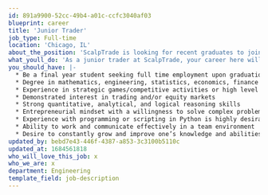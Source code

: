 ```yaml
---
id: 891a9900-52cc-49b4-a01c-ccfc3040af03
blueprint: career
title: 'Junior Trader'
job_type: Full-time
location: 'Chicago, IL'
about_the_position: 'ScalpTrade is looking for recent graduates to join our rapidly growing trading team in Chicago. We are hiring smart, competitive, and highly analytical individuals. The ideal candidate would have strong accomplishments in areas outside of trading, yet come in with an open mind and a passion for financial markets. We’re looking for someone who not only has great ideas, but can execute and turn those ideas into tangible results.'
what_youll_do: 'As a junior trader at ScalpTrade, your career here will begin with a 6 to 8 week training program where you will learn all of the fundamentals of options theory in the classroom while getting live trading experience on the desk. Once your training is completed you will join the automated trading team and participate in all aspects of the firm’s algorithmic trading strategies. You will work with our team of traders and engineers to improve and optimize current strategies while leveraging your knowledge in the development of new strategies. From the very beginning your input and decisions will positively impact the firm’s strategies and direction. As you grow into the position, your achievements will present the opportunity for more responsibility and success in your career at ScalpTrade.'
you_should_have: |-
  * Be a final year student seeking full time employment upon graduation (minimum of a Bachelor’s)
  * Degree in mathematics, engineering, statistics, economics, finance or other relevant field is preferred.
  * Experience in strategic games/competitive activities or high level of skill in other pursuits
  * Demonstrated interest in trading and/or equity markets
  * Strong quantitative, analytical, and logical reasoning skills
  * Entrepreneurial mindset with a willingness to solve complex problems
  * Experience with programming or scripting in Python is highly desirable
  * Ability to work and communicate effectively in a team environment
  * Desire to constantly grow and improve one’s knowledge and abilities
updated_by: bebd7e43-446f-4387-a853-3c3100b5110c
updated_at: 1684561818
who_will_love_this_job: x
who_we_are: x
department: Engineering
template_field: job-description
---
```

